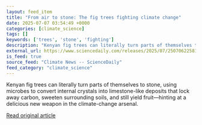 ```yaml
---
layout: feed_item
title: "From air to stone: The fig trees fighting climate change"
date: 2025-07-07 03:54:49 +0000
categories: [climate_science]
tags: []
keywords: ['trees', 'stone', 'fighting']
description: "Kenyan fig trees can literally turn parts of themselves to stone, using microbes to convert internal crystals into limestone-like deposits that lock away car..."
external_url: https://www.sciencedaily.com/releases/2025/07/250706225819.htm
is_feed: true
source_feed: "Climate News -- ScienceDaily"
feed_category: "climate_science"
---
```


Kenyan fig trees can literally turn parts of themselves to stone, using microbes to convert internal crystals into limestone-like deposits that lock away carbon, sweeten surrounding soils, and still yield fruit—hinting at a delicious new weapon in the climate-change arsenal.

[Read original article](https://www.sciencedaily.com/releases/2025/07/250706225819.htm)
